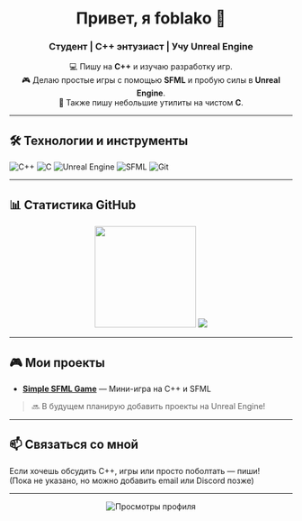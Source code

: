 <!-- Заголовок -->
<h1 align="center">Привет, я foblako 👋</h1>
<h3 align="center">Студент | C++ энтузиаст | Учу Unreal Engine</h3>

<!-- Описание -->
<p align="center">
  💻 Пишу на <strong>C++</strong> и изучаю разработку игр.<br>
  🎮 Делаю простые игры с помощью <strong>SFML</strong> и пробую силы в <strong>Unreal Engine</strong>.<br>
  🔧 Также пишу небольшие утилиты на чистом <strong>C</strong>.
</p>

---

## 🛠️ Технологии и инструменты
![C++](https://img.shields.io/badge/C%2B%2B-00599C?style=flat&logo=c%2B%2B&logoColor=white)
![C](https://img.shields.io/badge/C-A8B9CC?style=flat&logo=c&logoColor=black)
![Unreal Engine](https://img.shields.io/badge/Unreal_Engine-313131?style=flat&logo=unrealengine&logoColor=white)
![SFML](https://img.shields.io/badge/SFML-FF5722?style=flat&logo=sfml&logoColor=white)
![Git](https://img.shields.io/badge/Git-F05032?style=flat&logo=git&logoColor=white)

---

## 📊 Статистика GitHub

<div align="center">
  <img height="180em" src="https://github-readme-stats.vercel.app/api?username=foblako&show_icons=true&theme=radical&count_private=true" />
  <img src="https://github-readme-stats.vercel.app/api/top-langs/?username=foblako&layout=compact&theme=radical&hide=Rich%20Text%20Format" />
</div>

---

## 🎮 Мои проекты

- [**Simple SFML Game**](https://github.com/foblako/EndlessSurvivors) — Мини-игра на C++ и SFML 

> 🔜 В будущем планирую добавить проекты на Unreal Engine!

---

## 📫 Связаться со мной
Если хочешь обсудить C++, игры или просто поболтать — пиши!  
(Пока не указано, но можно добавить email или Discord позже)

---

<p align="center">
  <img src="https://komarev.com/ghpvc/?username=foblako&style=flat-square&color=blue" alt="Просмотры профиля" />
</p>
